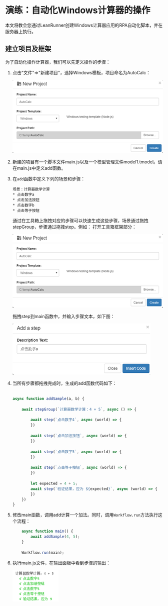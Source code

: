 # 演练：自动化Windows计算器的操作

本文将教会您通过LeanRunner创建Windows计算器应用的RPA自动化脚本，并在服务器上执行。

## 建立项目及框架

为了自动化操作计算器，我们可以先定义操作的步骤：

1. 点击"文件"=>"新建项目"，选择Windows模板，项目命名为AutoCalc：

   ![image](assets/new_project_calc.png)

2. 新建的项目有一个脚本文件main.js以及一个模型管理文件model1.tmodel。请在main.js中定义add函数。

3. 在`add`函数中定义下列的场景和步骤：

    ```gherkin
    场景：计算器数学计算
    * 点击数字a
    * 点击加法按钮
    * 点击数字b
    * 点击等于按钮
    ```

    通过在工具箱上拖拽对应的步骤可以快速生成这些步骤，场景通过拖拽stepGroup，步骤通过拖拽step。例如：
    打开工具箱框架部分：

    ![image](assets/new_project_calc.png)

    拖拽step到main函数中，并输入步骤文本，如下图：

    ![image](assets/drag_step.png)


4. 当所有步骤都拖拽完成时，生成的add函数代码如下：

    ```javascript
        
    async function addSample(a, b) {
            
        await stepGroup(`计算器数学计算：4 + 5`, async () => {

            await step(`点击数字4`, async (world) => {
            })

            await step(`点击加法按钮`, async (world) => {
            })

            await step(`点击数字5`, async (world) => {
            })

            await step(`点击等于按钮`, async (world) => {
            })

            let expected = 4 + 5;
            await step(`验证结果，应为 ${expected}`, async (world) => {
            })
        })
    }

    ```

5. 修改main函数，调用add计算一个加法。同时，调用`Workflow.run`方法执行这个流程：

    ```javascript
        async function main() {
            await addSample(4, 5);
        }

        Workflow.run(main);
    ```

6. 执行main.js文件，在输出面板中看到步骤的输出：

    ![image](assets/add_scenario_output.png)


